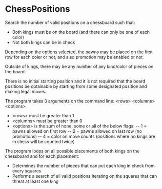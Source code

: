 # ChessPositions

Search the number of valid positions on a chessboard such that:

- Both kings must be on the board (and there can only be one of each color)
- Not both kings can be in check

Depending on the options selected, the pawns may be placed on the first row for each color or not, and also promotion may be enabled or not.

Outside of kings, there may be any number of any kind/color of pieces on the board.

There is no initial starting position and it is not required that the board positions be obtainable by starting from some designated position and making legal moves.

The program takes 3 arguments on the command line: \<rows\> \<columns\> \<options\>
- \<rows\> must be greater than 1
- \<columns\> must be greater than 0
- \<options\> is the sum of none, some or all of the below flags:
-- 1 = pawns allowed on first row
-- 2 = pawns allowed on last row (no promotions)
-- 4 = color on move counts (positions where no kings are in chess will be counted twice)

The program loops on all possible placements of both kings on the chessboard and for each placement:

- Determines the number of pieces that can put each king in check from every squares
- Performs a search of all valid positions iterating on the squares that can threat at least one king
